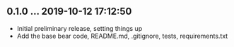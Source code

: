 ## 0.1.0 ... 2019-10-12 17:12:50

 * Initial preliminary release, setting things up
 * Add the base bear code, README.md, .gitignore, tests, requirements.txt
